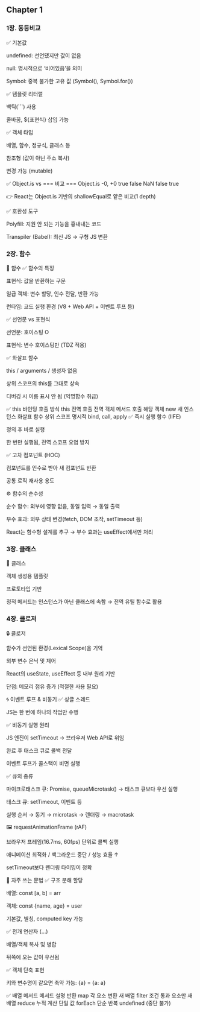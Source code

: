 ## Chapter 1

### 1장. 동등비교

✅ 기본값

undefined: 선언됐지만 값이 없음

null: 명시적으로 ‘비어있음’을 의미

Symbol: 중복 불가한 고유 값 (Symbol(), Symbol.for())

✅ 템플릿 리터럴

백틱(```) 사용

줄바꿈, ${표현식} 삽입 가능

✅ 객체 타입

배열, 함수, 정규식, 클래스 등

참조형 (값이 아닌 주소 복사)

변경 가능 (mutable)

✅ Object.is vs ===
비교 === Object.is
-0, +0 true false
NaN false true

👉 React는 Object.is 기반의 shallowEqual로 얕은 비교(1 depth)

✅ 호환성 도구

Polyfill: 지원 안 되는 기능을 흉내내는 코드

Transpiler (Babel): 최신 JS → 구형 JS 변환

### 2장. 함수

🧩 함수
✅ 함수의 특징

표현식: 값을 반환하는 구문

일급 객체: 변수 할당, 인수 전달, 반환 가능

런타임: 코드 실행 환경 (V8 + Web API + 이벤트 루프 등)

✅ 선언문 vs 표현식

선언문: 호이스팅 O

표현식: 변수 호이스팅만 (TDZ 적용)

✅ 화살표 함수

this / arguments / 생성자 없음

상위 스코프의 this를 그대로 상속

디버깅 시 이름 표시 안 됨 (익명함수 취급)

✅ this 바인딩
호출 방식 this
전역 호출 전역 객체
메서드 호출 해당 객체
new 새 인스턴스
화살표 함수 상위 스코프
명시적 bind, call, apply
✅ 즉시 실행 함수 (IIFE)

정의 후 바로 실행

한 번만 실행됨, 전역 스코프 오염 방지

✅ 고차 컴포넌트 (HOC)

컴포넌트를 인수로 받아 새 컴포넌트 반환

공통 로직 재사용 용도

⚙️ 함수의 순수성

순수 함수: 외부에 영향 없음, 동일 입력 → 동일 출력

부수 효과: 외부 상태 변경(fetch, DOM 조작, setTimeout 등)

React는 함수형 설계를 추구 → 부수 효과는 useEffect에서만 처리

### 3장. 클래스

🧱 클래스

객체 생성용 템플릿

프로토타입 기반

정적 메서드는 인스턴스가 아닌 클래스에 속함
→ 전역 유틸 함수로 활용

### 4장. 클로저

🔒 클로저

함수가 선언된 환경(Lexical Scope)을 기억

외부 변수 은닉 및 제어

React의 useState, useEffect 등 내부 원리 기반

단점: 메모리 점유 증가 (적절한 사용 필요)

🌀 이벤트 루프 & 비동기
✅ 싱글 스레드

JS는 한 번에 하나의 작업만 수행

✅ 비동기 실행 원리

JS 엔진이 setTimeout → 브라우저 Web API로 위임

완료 후 태스크 큐로 콜백 전달

이벤트 루프가 콜스택이 비면 실행

✅ 큐의 종류

마이크로태스크 큐: Promise, queueMicrotask()
→ 태스크 큐보다 우선 실행

태스크 큐: setTimeout, 이벤트 등

실행 순서 → 동기 → microtask → 렌더링 → macrotask

🖼️ requestAnimationFrame (rAF)

브라우저 프레임(16.7ms, 60fps) 단위로 콜백 실행

애니메이션 최적화 / 백그라운드 중단 / 성능 효율 ↑

setTimeout보다 렌더링 타이밍이 정확

🧩 자주 쓰는 문법
✅ 구조 분해 할당

배열: const [a, b] = arr

객체: const {name, age} = user

기본값, 별칭, computed key 가능

✅ 전개 연산자 (...)

배열/객체 복사 및 병합

뒤쪽에 오는 값이 우선됨

✅ 객체 단축 표현

키와 변수명이 같으면 축약 가능: {a} = {a: a}

✅ 배열 메서드
메서드 설명 반환
map 각 요소 변환 새 배열
filter 조건 통과 요소만 새 배열
reduce 누적 계산 단일 값
forEach 단순 반복 undefined (중단 불가)
